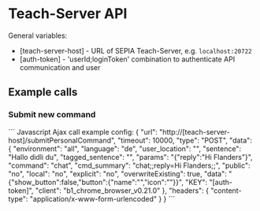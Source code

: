 # Teach-Server API

General variables:
* [teach-server-host] - URL of SEPIA Teach-Server, e.g. `localhost:20722`
* [auth-token] - 'userId;loginToken' combination to authenticate API communication and user

## Example calls

### Submit new command

´´´
Javascript Ajax call example config:
{
    "url": "http://[teach-server-host]/submitPersonalCommand",
    "timeout": 10000,
    "type": "POST",
    "data": {
        "environment": "all",
        "language": "de",
        "user_location": "",
        "sentence": "Hallo didli du",
        "tagged_sentence": "",
        "params": "{\"reply\":\"Hi Flanders\"}",
        "command": "chat",
        "cmd_summary": "chat;;reply=Hi Flanders;;",
        "public": "no",
        "local": "no",
        "explicit": "no",
        "overwriteExisting": true,
        "data": "{\"show_button\":false,\"button\":{\"name\":\"\",\"icon\":\"\"}}",
        "KEY": "[auth-token]",
        "client": "b1_chrome_browser_v0.21.0"
    },
    "headers": {
        "content-type": "application/x-www-form-urlencoded"
    }
}
´´´

